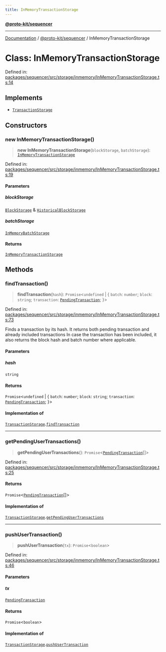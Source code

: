 ```yaml
---
title: InMemoryTransactionStorage
---
```


[**@proto-kit/sequencer**](../README.md)

***

[Documentation](../../../README.md) / [@proto-kit/sequencer](../README.md) / InMemoryTransactionStorage

# Class: InMemoryTransactionStorage

Defined in: [packages/sequencer/src/storage/inmemory/InMemoryTransactionStorage.ts:14](https://github.com/proto-kit/framework/blob/4d6b3b6da51b3edee0fbf25ce72c1f59ec61e891/packages/sequencer/src/storage/inmemory/InMemoryTransactionStorage.ts#L14)

## Implements

- [`TransactionStorage`](../interfaces/TransactionStorage.md)

## Constructors

### new InMemoryTransactionStorage()

> **new InMemoryTransactionStorage**(`blockStorage`, `batchStorage`): [`InMemoryTransactionStorage`](InMemoryTransactionStorage.md)

Defined in: [packages/sequencer/src/storage/inmemory/InMemoryTransactionStorage.ts:19](https://github.com/proto-kit/framework/blob/4d6b3b6da51b3edee0fbf25ce72c1f59ec61e891/packages/sequencer/src/storage/inmemory/InMemoryTransactionStorage.ts#L19)

#### Parameters

##### blockStorage

[`BlockStorage`](../interfaces/BlockStorage.md) & [`HistoricalBlockStorage`](../interfaces/HistoricalBlockStorage.md)

##### batchStorage

[`InMemoryBatchStorage`](InMemoryBatchStorage.md)

#### Returns

[`InMemoryTransactionStorage`](InMemoryTransactionStorage.md)

## Methods

### findTransaction()

> **findTransaction**(`hash`): `Promise`\<`undefined` \| \{ `batch`: `number`; `block`: `string`; `transaction`: [`PendingTransaction`](PendingTransaction.md); \}\>

Defined in: [packages/sequencer/src/storage/inmemory/InMemoryTransactionStorage.ts:73](https://github.com/proto-kit/framework/blob/4d6b3b6da51b3edee0fbf25ce72c1f59ec61e891/packages/sequencer/src/storage/inmemory/InMemoryTransactionStorage.ts#L73)

Finds a transaction by its hash.
It returns both pending transaction and already included transactions
In case the transaction has been included, it also returns the block hash
and batch number where applicable.

#### Parameters

##### hash

`string`

#### Returns

`Promise`\<`undefined` \| \{ `batch`: `number`; `block`: `string`; `transaction`: [`PendingTransaction`](PendingTransaction.md); \}\>

#### Implementation of

[`TransactionStorage`](../interfaces/TransactionStorage.md).[`findTransaction`](../interfaces/TransactionStorage.md#findtransaction)

***

### getPendingUserTransactions()

> **getPendingUserTransactions**(): `Promise`\<[`PendingTransaction`](PendingTransaction.md)[]\>

Defined in: [packages/sequencer/src/storage/inmemory/InMemoryTransactionStorage.ts:25](https://github.com/proto-kit/framework/blob/4d6b3b6da51b3edee0fbf25ce72c1f59ec61e891/packages/sequencer/src/storage/inmemory/InMemoryTransactionStorage.ts#L25)

#### Returns

`Promise`\<[`PendingTransaction`](PendingTransaction.md)[]\>

#### Implementation of

[`TransactionStorage`](../interfaces/TransactionStorage.md).[`getPendingUserTransactions`](../interfaces/TransactionStorage.md#getpendingusertransactions)

***

### pushUserTransaction()

> **pushUserTransaction**(`tx`): `Promise`\<`boolean`\>

Defined in: [packages/sequencer/src/storage/inmemory/InMemoryTransactionStorage.ts:46](https://github.com/proto-kit/framework/blob/4d6b3b6da51b3edee0fbf25ce72c1f59ec61e891/packages/sequencer/src/storage/inmemory/InMemoryTransactionStorage.ts#L46)

#### Parameters

##### tx

[`PendingTransaction`](PendingTransaction.md)

#### Returns

`Promise`\<`boolean`\>

#### Implementation of

[`TransactionStorage`](../interfaces/TransactionStorage.md).[`pushUserTransaction`](../interfaces/TransactionStorage.md#pushusertransaction)
